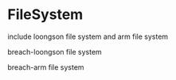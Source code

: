 # FileSystem
include loongson file system and arm file system

breach-loongson file system

breach-arm file system
